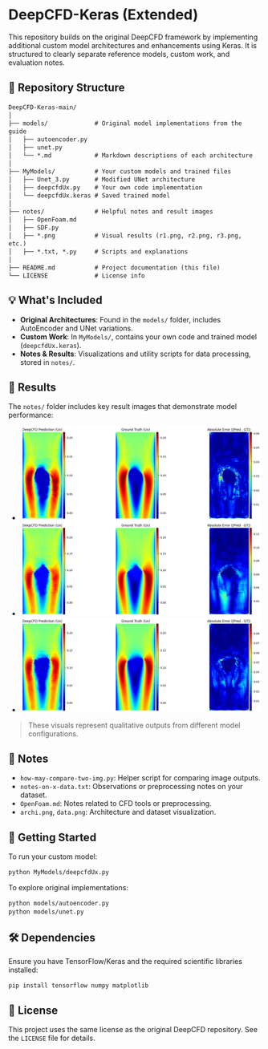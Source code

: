 # DeepCFD-Keras (Extended)

This repository builds on the original DeepCFD framework by implementing additional custom model architectures and enhancements using Keras. It is structured to clearly separate reference models, custom work, and evaluation notes.

## 📁 Repository Structure

```plaintext
DeepCFD-Keras-main/
│
├── models/             # Original model implementations from the guide
│   ├── autoencoder.py
│   ├── unet.py
│   └── *.md            # Markdown descriptions of each architecture
│
├── MyModels/           # Your custom models and trained files
│   ├── Unet_3.py       # Modified UNet architecture
│   ├── deepcfdUx.py    # Your own code implementation
│   └── deepcfdUx.keras # Saved trained model
│
├── notes/              # Helpful notes and result images
│   ├── OpenFoam.md
│   ├── SDF.py
│   ├── *.png           # Visual results (r1.png, r2.png, r3.png, etc.)
│   ├── *.txt, *.py     # Scripts and explanations
│
├── README.md           # Project documentation (this file)
└── LICENSE             # License info
```

## 💡 What's Included

* **Original Architectures**: Found in the `models/` folder, includes AutoEncoder and UNet variations.
* **Custom Work**: In `MyModels/`, contains your own code and trained model (`deepcfdUx.keras`).
* **Notes & Results**: Visualizations and utility scripts for data processing, stored in `notes/`.

## 🧪 Results

The `notes/` folder includes key result images that demonstrate model performance:

* ![Result 1](notes/r1.png)
* ![Result 2](notes/r2.png)
* ![Result 3](notes/r3.png)

> These visuals represent qualitative outputs from different model configurations.

## 📌 Notes

* `how-may-compare-two-img.py`: Helper script for comparing image outputs.
* `notes-on-x-data.txt`: Observations or preprocessing notes on your dataset.
* `OpenFoam.md`: Notes related to CFD tools or preprocessing.
* `archi.png`, `data.png`: Architecture and dataset visualization.

## 🚀 Getting Started

To run your custom model:

```bash
python MyModels/deepcfdUx.py
```

To explore original implementations:

```bash
python models/autoencoder.py
python models/unet.py
```

## 🛠 Dependencies

Ensure you have TensorFlow/Keras and the required scientific libraries installed:

```bash
pip install tensorflow numpy matplotlib
```

## 📜 License

This project uses the same license as the original DeepCFD repository. See the `LICENSE` file for details.
